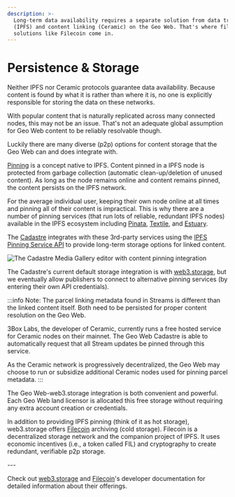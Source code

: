 ```yaml
---
description: >-
  Long-term data availability requires a separate solution from data transfer
  (IPFS) and content linking (Ceramic) on the Geo Web. That's where file storage
  solutions like Filecoin come in.
---
```


# Persistence & Storage

Neither IPFS nor Ceramic protocols guarantee data availability. Because content is found by what it is rather than where it is, no one is explicitly responsible for storing the data on these networks.&#x20;

With popular content that is naturally replicated across many connected nodes, this may not be an issue. That's not an adequate global assumption for Geo Web content to be reliably resolvable though.

Luckily there are many diverse (p2p) options for content storage that the Geo Web can and does integrate with.

[Pinning](https://docs.ipfs.io/concepts/persistence/#pinning-in-context) is a concept native to IPFS. Content pinned in a IPFS node is protected from garbage collection (automatic clean-up/deletion of unused content). As long as the node remains online and content remains pinned, the content persists on the IPFS network.&#x20;

For the average individual user, keeping their own node online at all times and pinning all of their content is impractical. This is why there are a number of pinning services (that run lots of reliable, redundant IPFS nodes) available in the IPFS ecosystem including [Pinata](https://www.pinata.cloud/), [Textile](https://www.textile.io/), and [Estuary](https://estuary.tech/).

The [Cadastre](../../concepts/cadastre-intro.md) integrates with these 3rd-party services using the [IPFS Pinning Service API](https://ipfs.github.io/pinning-services-api-spec/) to provide long-term storage options for linked content.

![The Cadastre Media Gallery editor with content pinning integration ](/assets/media-gallery-pinning.png)

The Cadastre's current default storage integration is with [web3.storage](https://web3.storage/), but we eventually allow publishers to connect to alternative pinning services (by entering their own API credentials).

:::info
Note: The parcel linking metadata found in Streams is different than the linked content itself. Both need to be persisted for proper content resolution on the Geo Web.

3Box Labs, the developer of Ceramic, currently runs a free hosted service for Ceramic nodes on their mainnet. The Geo Web Cadastre is able to automatically request that all Stream updates be pinned through this service.

As the Ceramic network is progressively decentralized, the Geo Web may choose to run or subsidize additional Ceramic nodes used for pinning parcel metadata.&#x20;
:::

The Geo Web-web3.storage integration is both convenient and powerful. Each Geo Web land licensor is allocated this free storage without requiring any extra account creation or credentials.

In addition to providing IPFS pinning (think of it as hot storage), web3.storage offers [Filecoin](https://filecoin.io/) archiving (cold storage). Filecoin is a decentralized storage network and the companion project of IPFS. It uses economic incentives (i.e., a token called FIL) and cryptography to create redundant, verifiable p2p storage.

\---

Check out [web3.storage](https://web3.storage/docs/) and [Filecoin](https://docs.filecoin.io/)'s developer documentation for detailed information about their offerings.
